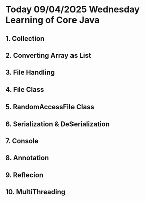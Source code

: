 # Today 09/04/2025 Wednesday  Learning of Core Java

## 1. Collection 

## 2. Converting Array as List

## 3. File Handling

## 4. File Class

## 5. RandomAccessFile Class

## 6. Serialization & DeSerialization

## 7. Console

## 8. Annotation

## 9. Reflecion

## 10.  MultiThreading
